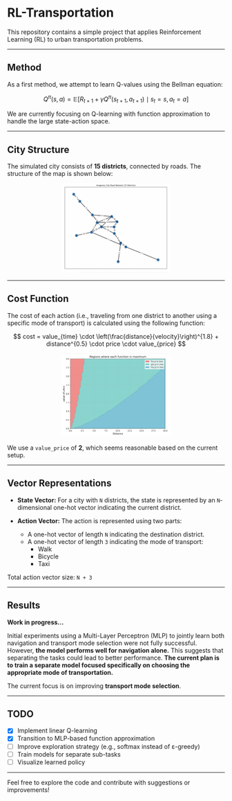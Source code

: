 # RL-Transportation

This repository contains a simple project that applies Reinforcement Learning (RL) to urban transportation problems.

---

## Method

As a first method, we attempt to learn Q-values using the Bellman equation:

$$
Q^\pi(s, a) = \mathbb{E}[R_{t+1} + \gamma Q^\pi(s_{t+1}, a_{t+1}) \mid s_t = s, a_t = a]
$$

We are currently focusing on Q-learning with function approximation to handle the large state-action space.

---

## City Structure

The simulated city consists of **15 districts**, connected by roads. The structure of the map is shown below:

<p align="center">
  <img src="Readme/City.png" width="50%" alt="City Map">
</p>

---

## Cost Function

The cost of each action (i.e., traveling from one district to another using a specific mode of transport) is calculated using the following function:

$$
cost = value_{time} \cdot \left(\frac{distance}{velocity}\right)^{1.8} + distance^{0.5} \cdot price \cdot value_{price}
$$


<p align="center">
  <img src="Readme/Cost_Function.png" width="50%" alt="Cost Function Visualization">
</p>

We use a `value_price` of **2**, which seems reasonable based on the current setup.

---

## Vector Representations

- **State Vector:** For a city with `N` districts, the state is represented by an `N`-dimensional one-hot vector indicating the current district.
  
- **Action Vector:** The action is represented using two parts:
  - A one-hot vector of length `N` indicating the destination district.
  - A one-hot vector of length `3` indicating the mode of transport:
    - Walk
    - Bicycle
    - Taxi

Total action vector size: `N + 3`

---

## Results

**Work in progress...**

Initial experiments using a Multi-Layer Perceptron (MLP) to jointly learn both navigation and transport mode selection were not fully successful. However, **the model performs well for navigation alone.** This suggests that separating the tasks could lead to better performance. **The current plan is to train a separate model focused specifically on choosing the appropriate mode of transportation.**

The current focus is on improving **transport mode selection**.

---

## TODO

- [x] Implement linear Q-learning
- [x] Transition to MLP-based function approximation
- [ ] Improve exploration strategy (e.g., softmax instead of ε-greedy)
- [ ] Train models for separate sub-tasks
- [ ] Visualize learned policy

---

Feel free to explore the code and contribute with suggestions or improvements!